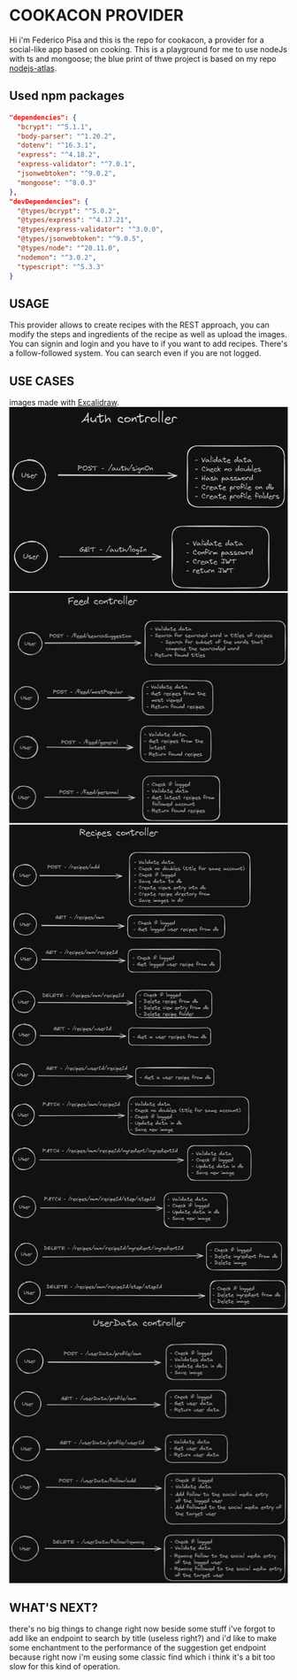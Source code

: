 #  COOKACON PROVIDER
Hi i'm Federico Pisa and this is the repo for cookacon, a provider for a social-like app based on cooking.
This is a playground for me to use nodeJs with ts and mongoose; the blue print of thwe project is based on my repo [nodejs-atlas](https://github.com/Dexaf/nodejs-atlas).

## Used npm packages
```json
"dependencies": {
  "bcrypt": "^5.1.1",
  "body-parser": "^1.20.2",
  "dotenv": "^16.3.1",
  "express": "^4.18.2",
  "express-validator": "^7.0.1",
  "jsonwebtoken": "^9.0.2",
  "mongoose": "^8.0.3"
},
"devDependencies": {
  "@types/bcrypt": "^5.0.2",
  "@types/express": "^4.17.21",
  "@types/express-validator": "^3.0.0",
  "@types/jsonwebtoken": "^9.0.5",
  "@types/node": "^20.11.0",
  "nodemon": "^3.0.2",
  "typescript": "^5.3.3"
}
```
## USAGE
This provider allows to create recipes with the REST approach, you can modify the steps and ingredients of the recipe as well as upload the images.
You can signin and login and you have to if you want to add recipes. 
There's a follow-followed system.
You can search even if you are not logged.

## USE CASES
images made with [Excalidraw](https://excalidraw.com).
![auth controller](/api-use-case/auth-controller.png "auth controller")
![feed controller](/api-use-case/feed-controller.png "feed controller")
![recipes controller](/api-use-case/recipes-controller.png "recipes controller")
![userData controller](/api-use-case/userData-controller.png "userData controller")

## WHAT'S NEXT?
there's no big things to change right now beside some stuff i've forgot to add 
like an endpoint to search by title (useless right?) and i'd like to make some
enchantment to the performance of the suggestion get endpoint because right now i'm eusing some classic find which i think it's a bit too slow for this kind of operation. 

